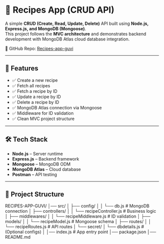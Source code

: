 # 🍲 Recipes App (CRUD API)

A simple **CRUD (Create, Read, Update, Delete)** API built using **Node.js, Express.js, and MongoDB (Mongoose)**.  
This project follows the **MVC architecture** and demonstrates backend development with MongoDB Atlas cloud database integration.

🔗 GitHub Repo: [Recipes-app-guvi](https://github.com/beni2408/Recipes-app-guvi.git)

---

## 🚀 Features

- ✅ Create a new recipe
- ✅ Fetch all recipes
- ✅ Fetch a recipe by ID
- ✅ Update a recipe by ID
- ✅ Delete a recipe by ID
- ✅ MongoDB Atlas connection via Mongoose
- ✅ Middleware for ID validation
- ✅ Clean MVC project structure

---

## 🛠️ Tech Stack

- **Node.js** – Server runtime
- **Express.js** – Backend framework
- **Mongoose** – MongoDB ODM
- **MongoDB Atlas** – Cloud database
- **Postman** – API testing

---

## 📂 Project Structure

RECIPES-APP-GUVI/
│── src/
│ ├── config/
│ │ └── db.js # MongoDB connection
│ ├── controllers/
│ │ └── recipeController.js # Business logic
│ ├── middlewares/
│ │ └── recipeMiddleware.js # ID validation
│ ├── models/
│ │ └── recipeModel.js # Mongoose schema
│ ├── routes/
│ │ └── recipeRoutes.js # API routes
│ └── secret/
│ └── dbdetails.js # (Optional configs)
│
│── index.js # App entry point
│── package.json
│── README.md
